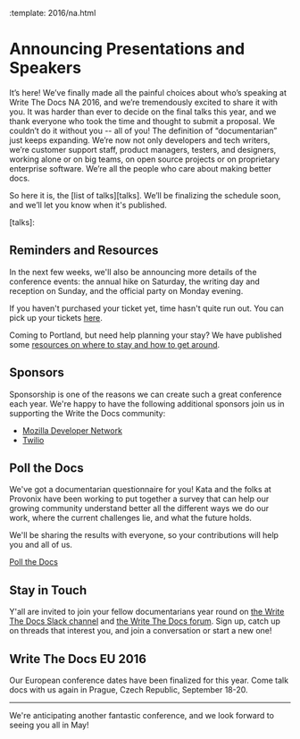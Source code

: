 :template: 2016/na.html

# Announcing Presentations and Speakers

It’s here! We’ve finally made all the painful choices about 
who’s speaking at Write The Docs NA 2016, 
and we’re tremendously excited to share it with you. 
It was harder than ever to decide on the final talks this year, 
and we thank everyone who took the time and thought to submit a proposal. 
We couldn’t do it without you -- all of you! The definition of “documentarian” 
just keeps expanding. We’re now not only developers and tech writers, 
we’re customer support staff, product managers, testers, and designers, 
working alone or on big teams, on open source projects 
or on proprietary enterprise software. 
We’re all the people who care about making better docs.

So here it is, the [list of talks][talks]. We’ll be finalizing the schedule soon, 
and we’ll let you know when it's published.

[talks]: 

## Reminders and Resources

In the next few weeks, we'll also be announcing more details of the
conference events: the annual hike on Saturday, the writing 
day and reception on Sunday, and the official party on
Monday evening. 

If you haven't purchased your ticket yet, time hasn't quite run out. 
You can pick up your tickets [here][tickets]. 

Coming to Portland, but need help planning your stay? We have published some [resources
on where to stay and how to get around][visiting].

[visiting]: http://writethedocs.org/conf/na/2015/visiting/
[tickets]: http://writethedocs.org/conf/na/2015/#tickets

## Sponsors

Sponsorship is one of the reasons we can create such a great 
conference each year. We're happy to have the following additional sponsors join us
in supporting the Write the Docs community:

 * [Mozilla Developer Network](https://developer.mozilla.org/en-US/)
 * [Twilio](https://www.twilio.com/)

## Poll the Docs

We've got a documentarian questionnaire for you! Kata and the folks at Provonix have been 
working to put together a survey that can help our growing community understand better all the 
different ways we do our work, where the current challenges lie, and what the future holds.

We'll be sharing the results with everyone, so your contributions will help you and all of us.

[Poll the Docs](http://goo.gl/forms/E12jOHaR9x)

## Stay in Touch

Y'all are invited to join your fellow documentarians year round on 
[the Write The Docs Slack channel][channel] and 
[the Write The Docs forum][forum]. Sign up, catch up 
on threads that interest you, and join a conversation or start a new one!

[channel]: https://writethedocs.slack.com/
[forum]: http://forum.writethedocs.org/

## Write The Docs EU 2016

Our European conference dates have been finalized for this year. Come talk docs with
us again in Prague, Czech Republic, September 18-20.

----

We're anticipating another fantastic conference, and we look forward to
seeing you all in May! 
